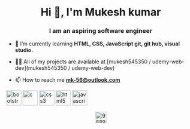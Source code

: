 <h1 align="center">Hi 👋, I'm Mukesh kumar</h1>
<h3 align="center">I am an aspiring software engineer</h3>

- 🌱 I’m currently learning **HTML, CSS, JavaScript git, git hub, visual studio.**

- 👨‍💻 All of my projects are available at [mukesh545350 / udemy-web-dev](mukesh545350 / udemy-web-dev)

- 📫 How to reach me **mk-56@outlook.com**

<p align="left"><img src="https://devicons.github.io/devicon/devicon.git/icons/bootstrap/bootstrap-plain.svg" alt="bootstrap" width="40" height="40"/> <img src="https://devicons.github.io/devicon/devicon.git/icons/c/c-original.svg" alt="c" width="40" height="40"/> <img src="https://devicons.github.io/devicon/devicon.git/icons/css3/css3-original-wordmark.svg" alt="css3" width="40" height="40"/> <img src="https://devicons.github.io/devicon/devicon.git/icons/html5/html5-original-wordmark.svg" alt="html5" width="40" height="40"/> <img src="https://devicons.github.io/devicon/devicon.git/icons/javascript/javascript-original.svg" alt="javascript" width="40" height="40"/></p>

<p align="center">
<a href="https://fb.com/9889545350" target="blank"><img align="center" src="https://cdn.jsdelivr.net/npm/simple-icons@3.0.1/icons/facebook.svg" alt="9889545350" height="30" width="30" /></a>
</p>
